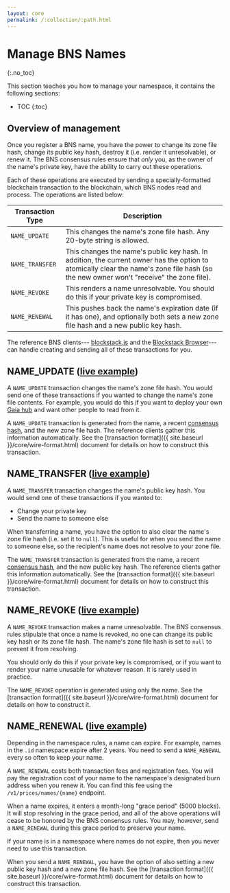 ```yaml
---
layout: core
permalink: /:collection/:path.html
---
```

# Manage BNS Names
{:.no_toc}

This section teaches you how to manage your namespace, it contains the
following sections:

* TOC
{:toc}

## Overview of management

Once you register a BNS name, you have the power to change its zone file hash,
change its public key hash, destroy it (i.e. render it unresolvable),
or renew it.  The BNS consensus rules ensure that *only* you, as the owner of
the name's private key, have the ability to carry out these operations.

Each of these operations are executed by sending a specially-formatted
blockchain transaction to the blockchain, which BNS nodes read and process.
The operations are listed below:

| Transaction Type | Description |
|------------------|-------------|
| `NAME_UPDATE`    | This changes the name's zone file hash.  Any 20-byte string is allowed. |
| `NAME_TRANSFER`  | This changes the name's public key hash.  In addition, the current owner has the option to atomically clear the name's zone file hash (so the new owner won't "receive" the zone file). |
| `NAME_REVOKE`    | This renders a name unresolvable.  You should do this if your private key is compromised. |
| `NAME_RENEWAL`   | This pushes back the name's expiration date (if it has one), and optionally both sets a new zone file hash and a new public key hash. |

The reference BNS clients---
[blockstack.js](https://github.com/blockstack/blockstack.js) and the [Blockstack
Browser](https://github.com/blockstack/blockstack-browser)---can handle creating
and sending all of these transactions for you.

## NAME_UPDATE ([live example](https://www.blocktrail.com/BTC/tx/e2029990fa75e9fc642f149dad196ac6b64b9c4a6db254f23a580b7508fc34d7))

A `NAME_UPDATE` transaction changes the name's zone file hash.  You would send
one of these transactions if you wanted to change the name's zone file contents.
For example, you would do this if you want to deploy your own [Gaia
hub](https://github.com/blockstack/gaia) and want other people to read from it.

A `NAME_UPDATE` transaction is generated from the name, a recent [consensus
hash](#bns-forks), and the new zone file hash.  The reference clients gather
this information automatically.  See the [transaction format]({{ site.baseurl }}/core/wire-format.html)
document for details on how to construct this transaction.

## NAME_TRANSFER ([live example](https://www.blocktrail.com/BTC/tx/7a0a3bb7d39b89c3638abc369c85b5c028d0a55d7804ba1953ff19b0125f3c24))

A `NAME_TRANSFER` transaction changes the name's public key hash.  You would
send one of these transactions if you wanted to:

* Change your private key
* Send the name to someone else

When transferring a name, you have the option to also clear the name's zone
file hash (i.e. set it to `null`).
This is useful for when you send the name to someone else, so the
recipient's name does not resolve to your zone file.

The `NAME_TRANSFER` transaction is generated from the name, a recent [consensus
hash](#bns-forks), and the new public key hash.  The reference clients gather
this information automatically.  See the [transaction format]({{ site.baseurl }}/core/wire-format.html)
document for details on how to construct this transaction.

## NAME_REVOKE ([live example](https://www.blocktrail.com/BTC/tx/eb2e84a45cf411e528185a98cd5fb45ed349843a83d39fd4dff2de47adad8c8f))

A `NAME_REVOKE` transaction makes a name unresolvable.  The BNS consensus rules
stipulate that once a name is revoked, no one can change its public key hash or
its zone file hash.  The name's zone file hash is set to `null` to prevent it
from resolving.

You should only do this if your private key is compromised, or if you want to
render your name unusable for whatever reason.  It is rarely used in practice.

The `NAME_REVOKE` operation is generated using only the name.  See the
[transaction format]({{ site.baseurl }}/core/wire-format.html) document for details on how to construct
it.

## NAME_RENEWAL ([live example](https://www.blocktrail.com/BTC/tx/e543211b18e5d29fd3de7c0242cb017115f6a22ad5c6d51cf39e2b87447b7e65))

Depending in the namespace rules, a name can expire.  For example, names in the
`.id` namespace expire after 2 years.  You need to send a `NAME_RENEWAL` every
so often to keep your name.

A `NAME_RENEWAL` costs both transaction fees and registration fees.  You will
pay the registration cost of your name to the namespace's designated burn address when you
renew it.  You can find this fee using the `/v1/prices/names/{name}` endpoint.

When a name expires, it enters a month-long "grace period" (5000 blocks).  It
will stop resolving in the grace period, and all of the above operations will
cease to be honored by the BNS consensus rules.  You may, however, send a
`NAME_RENEWAL` during this grace period to preserve your name.

If your name is in a namespace where names do not expire, then you never need to
use this transaction.

When you send a `NAME_RENEWAL`, you have the option of also setting a new public
key hash and a new zone file hash.  See the [transaction format]({{ site.baseurl }}/core/wire-format.html)
document for details on how to construct this transaction.

